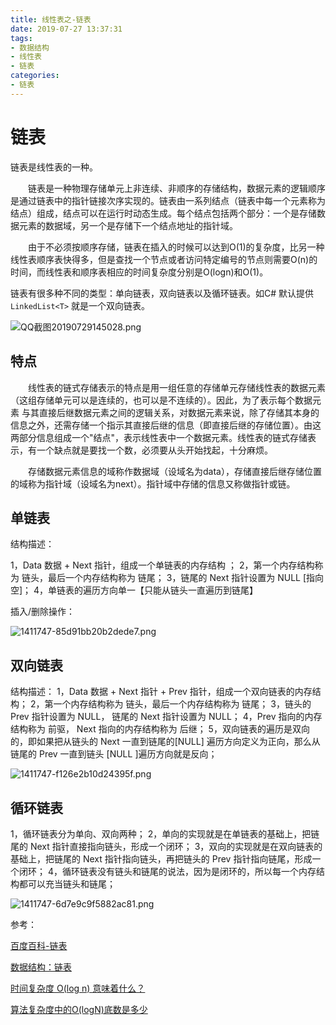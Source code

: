 ```yaml
---
title: 线性表之-链表
date: 2019-07-27 13:37:31
tags:
- 数据结构
- 线性表
- 链表
categories: 
- 链表
---
```

# 链表

链表是线性表的一种。

&emsp;&emsp;链表是一种物理存储单元上非连续、非顺序的存储结构，数据元素的逻辑顺序是通过链表中的指针链接次序实现的。链表由一系列结点（链表中每一个元素称为结点）组成，结点可以在运行时动态生成。每个结点包括两个部分：一个是存储数据元素的数据域，另一个是存储下一个结点地址的指针域。

&emsp;&emsp;由于不必须按顺序存储，链表在插入的时候可以达到O(1)的复杂度，比另一种线性表顺序表快得多，但是查找一个节点或者访问特定编号的节点则需要O(n)的时间，而线性表和顺序表相应的时间复杂度分别是O(logn)和O(1)。

链表有很多种不同的类型：单向链表，双向链表以及循环链表。如C# 默认提供 `LinkedList<T>` 就是一个双向链表。

![QQ截图20190729145028.png](/img/QQ截图20190729145028.png)

## 特点

&emsp;&emsp;线性表的链式存储表示的特点是用一组任意的存储单元存储线性表的数据元素（这组存储单元可以是连续的，也可以是不连续的）。因此，为了表示每个数据元素 与其直接后继数据元素之间的逻辑关系，对数据元素来说，除了存储其本身的信息之外，还需存储一个指示其直接后继的信息（即直接后继的存储位置）。由这两部分信息组成一个"结点"，表示线性表中一个数据元素。线性表的链式存储表示，有一个缺点就是要找一个数，必须要从头开始找起，十分麻烦。

&emsp;&emsp;存储数据元素信息的域称作数据域（设域名为data），存储直接后继存储位置的域称为指针域（设域名为next）。指针域中存储的信息又称做指针或链。

## 单链表

结构描述：

1，Data 数据 + Next 指针，组成一个单链表的内存结构 ；
2，第一个内存结构称为 链头，最后一个内存结构称为 链尾；
3，链尾的 Next 指针设置为 NULL [指向空]；
4，单链表的遍历方向单一【只能从链头一直遍历到链尾】

插入/删除操作：

![1411747-85d91bb20b2dede7.png](/img/1411747-85d91bb20b2dede7.png)

## 双向链表

结构描述：
1，Data 数据 + Next 指针 + Prev 指针，组成一个双向链表的内存结构；
2，第一个内存结构称为 链头，最后一个内存结构称为 链尾；
3，链头的 Prev 指针设置为 NULL， 链尾的 Next 指针设置为 NULL；
4，Prev 指向的内存结构称为 前驱， Next 指向的内存结构称为 后继；
5，双向链表的遍历是双向的，即如果把从链头的 Next 一直到链尾的[NULL] 遍历方向定义为正向，那么从链尾的 Prev 一直到链头 [NULL ]遍历方向就是反向；

![1411747-f126e2b10d24395f.png](/img/1411747-f126e2b10d24395f.png)

## 循环链表

1，循环链表分为单向、双向两种；
2，单向的实现就是在单链表的基础上，把链尾的 Next 指针直接指向链头，形成一个闭环；
3，双向的实现就是在双向链表的基础上，把链尾的 Next 指针指向链头，再把链头的 Prev 指针指向链尾，形成一个闭环；
4，循环链表没有链头和链尾的说法，因为是闭环的，所以每一个内存结构都可以充当链头和链尾；

![1411747-6d7e9c9f5882ac81.png](/img/1411747-6d7e9c9f5882ac81.png)


参考：

[百度百科-链表](https://baike.baidu.com/item/%E9%93%BE%E8%A1%A8)

[数据结构：链表](https://www.jianshu.com/p/73d56c3d228c)

[时间复杂度 O(log n) 意味着什么？](https://juejin.im/entry/593f56528d6d810058a355f4)

[算法复杂度中的O(logN)底数是多少](https://blog.csdn.net/jdbc/article/details/42173751)

